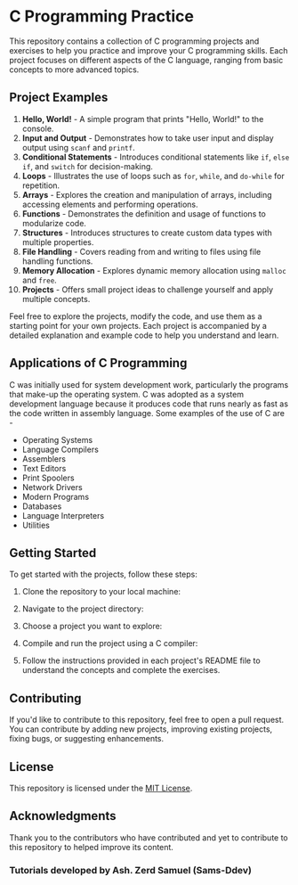 # C Programming Practice

This repository contains a collection of C programming projects and exercises to help you practice and improve your C programming skills. Each project focuses on different aspects of the C language, ranging from basic concepts to more advanced topics.

## Project Examples

1. **Hello, World!** - A simple program that prints "Hello, World!" to the console.
2. **Input and Output** - Demonstrates how to take user input and display output using `scanf` and `printf`.
3. **Conditional Statements** - Introduces conditional statements like `if`, `else if`, and `switch` for decision-making.
4. **Loops** - Illustrates the use of loops such as `for`, `while`, and `do-while` for repetition.
5. **Arrays** - Explores the creation and manipulation of arrays, including accessing elements and performing operations.
6. **Functions** - Demonstrates the definition and usage of functions to modularize code.
7. **Structures** - Introduces structures to create custom data types with multiple properties.
8. **File Handling** - Covers reading from and writing to files using file handling functions.
9. **Memory Allocation** - Explores dynamic memory allocation using `malloc` and `free`.
10. **Projects** - Offers small project ideas to challenge yourself and apply multiple concepts.

Feel free to explore the projects, modify the code, and use them as a starting point for your own projects. Each project is accompanied by a detailed explanation and example code to help you understand and learn.

## Applications of C Programming
C was initially used for system development work, particularly the programs that make-up the operating system. C was adopted as a system development language because it produces code that runs nearly as fast as the code written in assembly language. Some examples of the use of C are -

- Operating Systems
- Language Compilers
- Assemblers
- Text Editors
- Print Spoolers
- Network Drivers
- Modern Programs
- Databases
- Language Interpreters
- Utilities

## Getting Started

To get started with the projects, follow these steps:

1. Clone the repository to your local machine:

2. Navigate to the project directory:

3. Choose a project you want to explore:

4. Compile and run the project using a C compiler:

5. Follow the instructions provided in each project's README file to understand the concepts and complete the exercises.

## Contributing

If you'd like to contribute to this repository, feel free to open a pull request. You can contribute by adding new projects, improving existing projects, fixing bugs, or suggesting enhancements.

## License

This repository is licensed under the [MIT License](LICENSE).

## Acknowledgments

Thank you to the contributors who have contributed and  yet to contribute to  this repository to helped improve its content.

### Tutorials developed by Ash. Zerd Samuel (Sams-Ddev)
